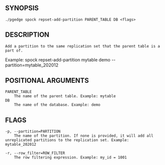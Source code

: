 ## SYNOPSIS
    ./pgedge spock repset-add-partition PARENT_TABLE DB <flags>
 
## DESCRIPTION
    Add a partition to the same replication set that the parent table is a part of. 

Example: spock repset-add-partition mytable demo --partition=mytable_202012
 
## POSITIONAL ARGUMENTS
    PARENT_TABLE
        The name of the parent table. Example: mytable
    DB
        The name of the database. Example: demo
 
## FLAGS
    -p, --partition=PARTITION
        The name of the partition. If none is provided, it will add all unreplicated partitions to the replication set. Example: mytable_202012
    
    -r, --row_filter=ROW_FILTER
        The row filtering expression. Example: my_id = 1001
    
